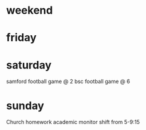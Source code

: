 # weekend

# friday

# saturday
samford football game @ 2
bsc football game @ 6 
# sunday
Church 
homework 
academic monitor shift from 5-9:15